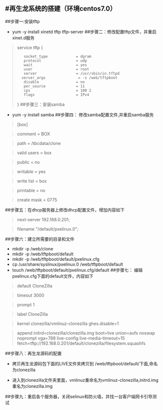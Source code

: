 #再生龙系统的搭建（环境centos7.0）
------------------
##步骤一:安装tftp
- yum -y install xinetd tftp tftp-server
##步骤二：修改配置tftp文件，并重启xinet.d服务
> service tftp
> { 
>
>        socket_type             = dgram
>        protocol                = udp
>        wait                    = yes
>        user                    = root
>        server                  = /usr/sbin/in.tftpd
>       server_args               = -s /web/tftpboot
>        disable                 = no
>        per_source              = 11
>        cps                     = 100 2
>        flags                   = IPv4
> }
##步骤三：安装samba
- yum -y install samba
##步骤四： 修改samba配置文件,并重启samba服务
>[box]

>   comment = BOX

>   path = /tbcdata/clone

>   valid users = box

>   public = no

>   writable = yes

>   write list = box

>   printable = no

>   create mask = 0775

##步骤五：在dhcp服务器上修改dhcp配置文件，增加内容如下

> next-server 192.168.0.201;

> filename "/default/pxelinux.0";


##步骤六：建立所需要的目录和文件
- mkdir -p /web/clone 
- mkdir -p /web/tftpboot/default
- mkdir -p /web/tftpboot/default/pxelinux.cfg
- cp /usr/share/syslinux/pxelinux.0 /web/tftpboot/default
- touch /web/tftpboot/default/pxelinux.cfg/default
##步骤七： 编辑pxelinux.cfg下面的default文件，内容如下  
> default CloneZilla

> timeout 3000

> prompt 1

> label CloneZilla

> kernel clonezilla/vmlinuz-clonezilla ghes.disable=1

>  append initrd=clonezilla/clonezilla.img boot=live union=aufs noswap noprompt vga=788 live-config live-media-timeout=15 fetch=tftp://192.168.0.201/default/clonezilla/filesystem.squashfs

##步骤八：再生龙源码的配置
- 拷贝再生龙源码包下面的LIVE文件夹拷贝到 /web/tftpboot/default/下面,命名为clonezilla

- 进入到clonezilla文件夹里面，vmlinuz重命名为vmlinuz-clonezilla,initrd.img重名为clonezilla.img


##步骤九：重启各个服务器，关闭selinux和防火墙，并找一台客户端网卡引导测试






